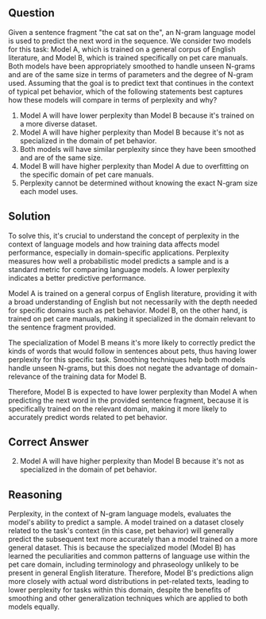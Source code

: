 ## Question
Given a sentence fragment "the cat sat on the", an N-gram language model is used to predict the next word in the sequence. We consider two models for this task: Model A, which is trained on a general corpus of English literature, and Model B, which is trained specifically on pet care manuals. Both models have been appropriately smoothed to handle unseen N-grams and are of the same size in terms of parameters and the degree of N-gram used. Assuming that the goal is to predict text that continues in the context of typical pet behavior, which of the following statements best captures how these models will compare in terms of perplexity and why?

1. Model A will have lower perplexity than Model B because it's trained on a more diverse dataset.
2. Model A will have higher perplexity than Model B because it's not as specialized in the domain of pet behavior.
3. Both models will have similar perplexity since they have been smoothed and are of the same size.
4. Model B will have higher perplexity than Model A due to overfitting on the specific domain of pet care manuals.
5. Perplexity cannot be determined without knowing the exact N-gram size each model uses.

## Solution
To solve this, it's crucial to understand the concept of perplexity in the context of language models and how training data affects model performance, especially in domain-specific applications. Perplexity measures how well a probabilistic model predicts a sample and is a standard metric for comparing language models. A lower perplexity indicates a better predictive performance.

Model A is trained on a general corpus of English literature, providing it with a broad understanding of English but not necessarily with the depth needed for specific domains such as pet behavior. Model B, on the other hand, is trained on pet care manuals, making it specialized in the domain relevant to the sentence fragment provided.

The specialization of Model B means it's more likely to correctly predict the kinds of words that would follow in sentences about pets, thus having lower perplexity for this specific task. Smoothing techniques help both models handle unseen N-grams, but this does not negate the advantage of domain-relevance of the training data for Model B.

Therefore, Model B is expected to have lower perplexity than Model A when predicting the next word in the provided sentence fragment, because it is specifically trained on the relevant domain, making it more likely to accurately predict words related to pet behavior.

## Correct Answer
2. Model A will have higher perplexity than Model B because it's not as specialized in the domain of pet behavior.

## Reasoning
Perplexity, in the context of N-gram language models, evaluates the model's ability to predict a sample. A model trained on a dataset closely related to the task's context (in this case, pet behavior) will generally predict the subsequent text more accurately than a model trained on a more general dataset. This is because the specialized model (Model B) has learned the peculiarities and common patterns of language use within the pet care domain, including terminology and phraseology unlikely to be present in general English literature. Therefore, Model B's predictions align more closely with actual word distributions in pet-related texts, leading to lower perplexity for tasks within this domain, despite the benefits of smoothing and other generalization techniques which are applied to both models equally.